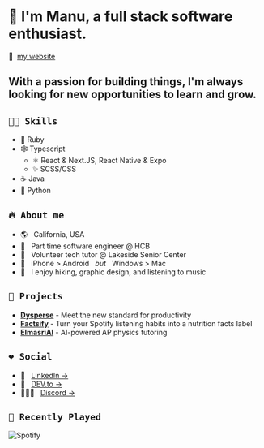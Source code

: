 # 👋 I'm Manu, a full stack software enthusiast.

🔗 &nbsp;[my website](https://manuthecoder.is-a.dev/)

## With a passion for building things, I'm always looking for new opportunities to learn and grow.

## `👨‍🔬 Skills`

- 💎 Ruby
- 🕸️ Typescript
  - ⚛️ React & Next.JS, React Native & Expo
  - ✨ SCSS/CSS
- ☕ Java
- 🐍 Python

## `🔥 About me`

- 🌎 &nbsp; California, USA
- 🏦 &nbsp; Part time software engineer @ HCB
- 👴 &nbsp; Volunteer tech tutor @ Lakeside Senior Center
- 🍎 &nbsp; iPhone > Android &nbsp; _but_ &nbsp; Windows > Mac
- 🎢 &nbsp; I enjoy hiking, graphic design, and listening to music

## `👀 Projects`

- **[Dysperse](https://dysperse.com)** - Meet the new standard for productivity
- **[Factsify](https://factsify.pages.dev)** - Turn your Spotify listening habits into a nutrition facts label
- **[ElmasriAI](https://elmasri.my.to)** - AI-powered AP physics tutoring

## `❤ Social`

- 💼 &nbsp; [LinkedIn &rarr;](https://www.linkedin.com/in/manu-codes/)
- 💭 &nbsp; [DEV.to &rarr;](https://dev.to/manuthecoder)
- 🧑‍🤝‍🧑 &nbsp; [Discord &rarr;](https://discord.gg/9EJSxkJhnQ)

## `🎸 Recently Played`

![Spotify](https://spotify-recently-played-readme.vercel.app/api?user=gas3v326ti8fyihwazgfuup6t)

